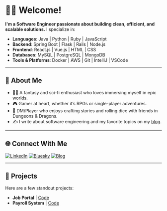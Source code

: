 # 👋🏽 Welcome!

**I'm a Software Engineer passionate about building clean, efficient, and scalable solutions.** I specialize in:

- **Languages**: Java | Python | Ruby | JavaScript
- **Backend**: Spring Boot | Flask | Rails | Node.js
- **Frontend**: React.js | Vue.js | HTML | CSS
- **Databases**: MySQL | PostgreSQL | MongoDB
- **Tools & Platforms**: Docker | AWS | Git | IntelliJ | VSCode

---

## 🚀 About Me
- 🧙‍♂️ A fantasy and sci-fi enthusiast who loves immersing myself in epic worlds.
- 🎮 Gamer at heart, whether it’s RPGs or single-player adventures.
- 🎲 DM/Player who enjoys crafting stories and rolling dice with friends in Dungeons & Dragons.
- ✍️ I write about software engineering and my favorite topics on my [blog](#blog).

---

<!-- ## 📚 Latest Blog Posts
<!-- BLOG-POST-LIST:START -->
<!-- 1. [Post Title 1](https://yourblog.com/post-1) -->
<!-- 2. [Post Title 2](https://yourblog.com/post-2) -->
<!-- 3. [Post Title 3](https://yourblog.com/post-3) -->
<!-- BLOG-POST-LIST:END --> 

## 🌐 Connect With Me
[![LinkedIn](https://img.shields.io/badge/-LinkedIn-0077B5?style=flat&logo=LinkedIn&logoColor=white)](#)
[![Bluesky](https://img.shields.io/badge/-Bluesky-0055FF?style=flat&logo=bluesky&logoColor=white)](https://bsky.app/profile/araza.bsky.social)
[![Blog](https://img.shields.io/badge/-Blog-FFA500?style=flat&logo=blogger&logoColor=white)](#)

---

## 📜 Projects
Here are a few standout projects:

- **Job Portal** | [Code](https://github.com/lizardcat/usiu-job-board)
- **Payroll System** | [Code](https://github.com/lizardcat/usiu-payroll-system)
<!-- - **Project 3**: Description | [Code](https://github.com/your-project3) -->
